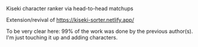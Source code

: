 Kiseki character ranker via head-to-head matchups

Extension/revival of https://kiseki-sorter.netlify.app/

To be very clear here: 99% of the work was done by the previous author(s). I'm just touching it up and adding characters.
